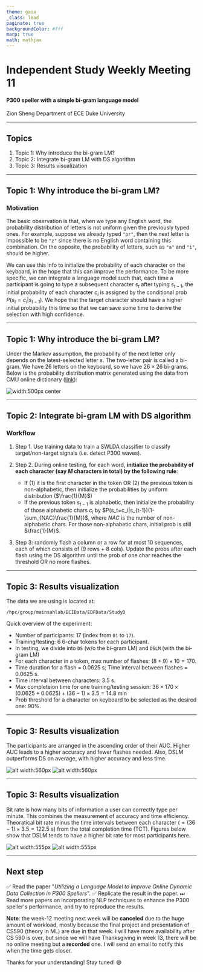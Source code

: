 ```yaml
---
theme: gaia
_class: lead
paginate: true
backgroundColor: #fff
marp: true
math: mathjax
---
```

<style scoped>
img[alt~="center"] {
  display: block;
  margin: 0 auto;
}

section {
  font-size: 30px
}
</style>
# **Independent Study Weekly Meeting 11**

#### P300 speller with a simple bi-gram language model

Zion Sheng
Department of ECE
Duke University

---
## Topics

1. Topic 1: Why introduce the bi-gram LM?
2. Topic 2: Integrate bi-gram LM with DS algorithm
3. Topic 3: Results visualization

---
## Topic 1: Why introduce the bi-gram LM?
<style scoped>
img[alt~="center"] {
  display: block;
  margin: 0 auto;
}

section {
  font-size: 25px
}
</style>

### Motivation

The basic observation is that, when we type any English word, the probability distribution of letters is not uniform given the previously typed ones. For example, suppose we already typed `"pr"`, then the next letter is impossible to be `"z"` since there is no English word containing this combination. On the opposite, the probability of letters, such as `"a"` and `"i"`, should be higher.

We can use this info to initialize the probability of each character on the keyboard, in the hope that this can improve the performance. To be more specific, we can integrate a language model such that, each time a participant is going to type a subsequent character $s_t$ after typing $s_{t-1}$, the initial probability of each character $c_i$ is assigned by the conditional prob $P(s_{t} = c_i|s_{t-1})$. We hope that the target character should have a higher initial probability this time so that we can save some time to derive the selection with high confidence.

---
## Topic 1: Why introduce the bi-gram LM?
<style scoped>
img[alt~="center"] {
  display: block;
  margin: 0 auto;
}

section {
  font-size: 25px
}
</style>
Under the Markov assumption, the probability of the next letter only depends on the latest-selected letter $s$. The two-letter pair is called a bi-gram. We have 26 letters on the keyboard, so we have $26 \times 26$ bi-grams. Below is the probability distribution matrix generated using the data from CMU online dictionary ([link](http://www.speech.cs.cmu.edu/cgi-bin/cmudict)):

![width:500px center](images/dist.png)

---
## Topic 2: Integrate bi-gram LM with DS algorithm
<style scoped>
img[alt~="center"] {
  display: block;
  margin: 0 auto;
}

section {
  font-size: 25px
}
</style>

### Workflow

1. Step 1. Use training data to train a SWLDA classifier to classify target/non-target signals (i.e. detect P300 waves).
2. Step 2. During online testing, for each word,  **initialize the probability of each character (say $M$ characters in total) by the following rule**:

   - If (1) it is the first character in the token OR (2) the previous token is non-alphabetic,
then initialize the probabilities by uniform distribution ($\frac{1}{M}$)
   - If the previous token $s_{t-1}$ is alphabetic, then initialize the probability of those alphabetic chars $c_i$ by $P(s_t=c_i|s_{t-1})(1-\sum_{NAC}\frac{1}{M})$, where $NAC$ is the number of non-alphabetic chars. For those non-alphabetic chars, initial prob is still $\frac{1}{M}$.

1. Step 3: randomly flash a column or a row for at most 10 sequences, each of which consists of (9 rows + 8 cols). Update the probs after each flash using the DS algorithm until the prob of one char reaches the threshold OR no more flashes.

---
## Topic 3: Results visualization
<style scoped>
img[alt~="center"] {
  display: block;
  margin: 0 auto;
}

section {
  font-size: 25px
}
</style>

The data we are using is located at:
```
/hpc/group/mainsahlab/BCIData/EDFData/StudyD
```
Quick overview of the experiment:
- Number of participants: 17 (index from `01` to `17`).
- Training/testing: 6 6-char tokens for each participant.
- In testing, we divide into `DS` (w/o the bi-gram LM) and `DSLM` (with the bi-gram LM)
- For each character in a token, max number of flashes: $(8+9)\times 10 = 170$.
- Time duration for a flash = $0.0625$ s; Time interval between flashes = $0.0625$ s.
- Time interval between characters: $3.5$ s.
- Max completeion time for one training/testing session: $36\times 170 \times (0.0625+0.0625) + (36-1)\times 3.5 = 14.8$ min
- Prob threshold for a character on keyboard to be selected as the desired one: $90\%$.

---
## Topic 3: Results visualization
<style scoped>
img[alt~="center"] {
  display: block;
  margin: 0 auto;
}

section {
  font-size: 25px
}
</style>

The participants are arranged in the ascending order of their AUC. Higher AUC leads to a higher accuracy and fewer flashes needed. Also, DSLM outperforms DS on average, with higher accuracy and less time.

![alt width:560px](images/accuracy.png) ![alt width:560px](images/avg_flashes_per_char.png)

---
## Topic 3: Results visualization
<style scoped>
img[alt~="center"] {
  display: block;
  margin: 0 auto;
}

section {
  font-size: 25px
}
</style>

Bit rate is how many bits of information a user can correctly type per minute. This combines the measurement of accuracy and time efficiency. Theoratical bit rate minus the time intervals between each character ($=(36-1) \times 3.5 = 122.5$ s) from the total completion time (TCT). Figures below show that DSLM tends to have a higher bit rate for most participants here.

![alt width:555px](images/bit_rate.png) ![alt width:555px](images/theo_bit_rate.png)

---
## Next step
<style scoped>
img[alt~="center"] {
  display: block;
  margin: 0 auto;
}

section {
  font-size: 30px
}
</style>

✅ Read the paper "*Utilizing a Language Model to Improve Online Dynamic Data Collection in P300 Spellers*".
✅ Replicate the result in the paper.
⏭ Read more papers on incorporating NLP techniques to enhance the P300 speller's performance, and try to reproduce the results.

**Note**: the week-12 meeting next week will be **canceled** due to the huge amount of workload, mostly because the final project and presentation of CS590 (theory in ML) are due in that week. I will have more availability after CS 590 is over, but since we will have Thanksgiving in week 13, there will be no online meeting but a **recorded** one. I will send an email to notify this when the time gets closer.

Thanks for your understanding! Stay tuned! 😄
